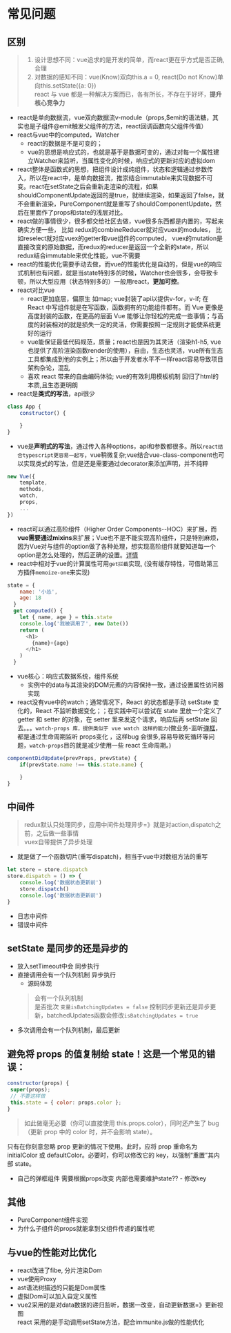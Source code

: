 # 常见问题

## 区别
> 1. 设计思想不同：vue追求的是开发的简单，而react更在乎方式是否正确,合理<br>
> 2. 对数据的感知不同：vue(Know)双向this.a = 0, react(Do not Know)单向this.setState({a: 0})<br>
> react 与 vue 都是一种解决方案而已，各有所长，不存在于好坏，**提升核心竞争力**
- react是单向数据流，vue双向数据流v-module（props,$emit的语法糖，其实也是子组件@emit触发父组件的方法，react回调函数向父组件传值）
- react与vue中的computed，Watcher
   - react的数据是不是可变的；
   - vue的思想是响应式的，也就是基于是数据可变的，通过对每一个属性建立Watcher来监听，当属性变化的时候，响应式的更新对应的虚拟dom
- react整体是函数式的思想，把组件设计成纯组件，状态和逻辑通过参数传入，所以在react中，是单向数据流，推崇结合immutable来实现数据不可变。react在setState之后会重新走渲染的流程，如果shouldComponentUpdate返回的是true，就继续渲染，如果返回了false，就不会重新渲染，PureComponent就是重写了shouldComponentUpdate，然后在里面作了props和state的浅层对比。
- react做的事情很少，很多都交给社区去做，vue很多东西都是内置的，写起来确实方便一些， 比如 redux的combineReducer就对应vuex的modules， 比如reselect就对应vuex的getter和vue组件的computed， vuex的mutation是直接改变的原始数据，而redux的reducer是返回一个全新的state，所以redux结合immutable来优化性能，vue不需要
- react的性能优化需要手动去做，而vue的性能优化是自动的，但是vue的响应式机制也有问题，就是当state特别多的时候，Watcher也会很多，会导致卡顿，所以大型应用（状态特别多的）一般用react，**更加可控**。
- react对比vue
   - react更加底层，偏原生 如map; vue封装了api以提供v-for，v-if; 在 React 中写组件就是在写函数，函数拥有的功能组件都有。而 Vue 更像是高度封装的函数，在更高的层面 Vue 能够让你轻松的完成一些事情；与高度的封装相对的就是损失一定的灵活，你需要按照一定规则才能使系统更好的运行
   - vue能保证最低代码规范，质量；react也是因为其灵活（渲染h1-h5, vue也提供了高阶渲染函数render的使用），自由，生态也灵活，vue所有生态工具都集成到他的实例上；所以由于开发者水平不一样react容易导致项目架构杂论，混乱
   - 喜欢 react 带来的自由编码体验; vue的有效利用模板机制 回归了html的本质,且生态更明朗
- react是**类式的写法**，api很少
```js
class App {
    constructor() {

    }
}
```
- vue是**声明式的写法**，通过传入各种options，api和参数都很多。所以`react结合typescript更容易一起写`，vue稍微复杂;vue结合vue-class-component也可以实现类式的写法，但是还是需要通过decorator来添加声明，并不纯粹
```js
new Vue({
    template,
    methods,
    watch,
    props,
    ...
})
```
- react可以通过高阶组件（Higher Order Components--HOC）来扩展，而**vue需要通过mixins**来扩展；Vue也不是不能实现高阶组件，只是特别麻烦，因为Vue对与组件的option做了各种处理，想实现高阶组件就要知道每一个option是怎么处理的，然后正确的设置。[详情](http://hcysun.me/2018/01/05/%E6%8E%A2%E7%B4%A2Vue%E9%AB%98%E9%98%B6%E7%BB%84%E4%BB%B6/)
- react中相对于vue的计算属性可用`get拦截`实现, (没有缓存特性，可借助第三方插件`memoize-one`来实现)
```js
state = {
    name: '小怂',
    age: 18
  }
  get computed() {
    let { name, age } = this.state
    console.log('我被调用了', new Date())
    return (
      <h1>
        {name}+{age}
      </h1>
    )
  }
```
- vue核心：响应式数据系统，组件系统
   - 实例中的data与其渲染的DOM元素的内容保持一致，通过设置属性访问器实现
- react没有vue中的watch；通常情况下，React 的状态都是手动 setState 变化的，React 不监听数据变化；；在实践中可以尝试在 state 里放一个定义了 getter 和 setter 的对象，在 setter 里来发这个请求，响应后再 setState 回去。。。`watch-props 库，提供类似于 vue watch 这样的能力`(做业务-监听[弹框](https://www.jb51.net/article/147331.htm)，都是通过生命周期监听 props变化 ，这样bug 会很多,容易导致死循环等问题，`watch-props`目的就是减少使用一些 react 生命周期。)
```js
componentDidUpdate(prevProps, prevState) {
    if(prevState.name !== this.state.name) {

    }
}
```

## 中间件
> redux默认只处理同步，应用中间件处理异步=》就是对action,dispatch之前，之后做一些事情<br>
> vuex自带提供了异步处理
- 就是做了一个函数切片(重写dispatch)，相当于vue中对数组方法的重写
```js
let store = store.dispatch
store.dispatch = () => {
    console.log('数据状态更新前')
    store.dispatch()
    console.log('数据状态更新前')
}
```
- 日志中间件
- 错误中间件
## setState 是同步的还是异步的
- 放入setTimeout中会 同步执行
- 直接调用会有一个队列机制 异步执行
   - 源码体现
   > 会有一个队列机制<br>
   > 是否批次 `变量isBatchingUpdates = false` 控制同步更新还是异步更新，batchedUpdates函数会修改`isBatchingUpdates = true`
- 多次调用会有一个队列机制，最后更新
## 避免将 props 的值复制给 state！这是一个常见的错误：
```js
constructor(props) {
 super(props);
 // 不要这样做
 this.state = { color: props.color };
}
```
> 如此做毫无必要（你可以直接使用 this.props.color），同时还产生了 bug（更新 prop 中的 color 时，并不会影响 state）。

只有在你刻意忽略 prop 更新的情况下使用。此时，应将 prop 重命名为 initialColor 或 defaultColor。必要时，你可以修改它的 key，以强制“重置”其内部 state。
- 自己的弹框组件 需要根据props改变 内部也需要维护state?? - 修改key
## 其他
- PureComponent组件实现
- 为什么子组件的props就能拿到父组件传递的属性呢
## 与vue的性能对比优化
- react改进了fibe, 分片渲染Dom
- vue使用Proxy
- ast语法树描述的只能是Dom属性
- 虚拟Dom可以加入自定义属性
- vue2采用的是对data数据的递归监听，数据一改变，自动更新数据=》更新视图<br>
react 采用的是手动调用setState方法，配合immunite.js做的性能优化
